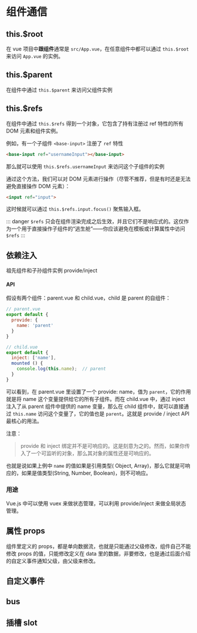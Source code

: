 # 组件通信

## this.$root

在 vue 项目中**跟组件**通常是 `src/App.vue`，在任意组件中都可以通过 `this.$root` 来访问 `App.vue` 的实例。


## this.$parent

在组件中通过 `this.$parent` 来访问父组件实例

## this.$refs

在组件中通过 `this.$refs` 得到一个对象，它包含了持有注册过 ref 特性的所有 DOM 元素和组件实例。

例如，有一个子组件 `<base-input>` 注册了 `ref` 特性

```html
<base-input ref="usernameInput"></base-input>
```

那么就可以使用 `this.$refs.usernameInput` 来访问这个子组件的实例

通过这个方法，我们可以对 DOM 元素进行操作（尽管不推荐，但是有时还是无法避免直接操作 DOM 元素）：

```html
<input ref="input">
```

这时候就可以通过 `this.$refs.input.focus()` 聚焦输入框。


::: danger
`$refs` 只会在组件渲染完成之后生效，并且它们不是响应式的。这仅作为一个用于直接操作子组件的“逃生舱”——你应该避免在模板或计算属性中访问 `$refs`
:::




## 依赖注入

祖先组件和子孙组件实例 provide/inject



#### API

假设有两个组件：parent.vue 和 child.vue，child 是 parent 的自组件：

```js
// parent.vue
export default {
  provide: {
    name: 'parent'
  }
}

// child.vue
export default {
  inject: ['name'],
  mounted () {
    console.log(this.name);  // parent
  }
}
```

可以看到，在 parent.vue 里设置了一个 provide: name，值为 `parent`，它的作用就是将 name 这个变量提供给它的所有子组件。而在 child.vue 中，通过 inject 注入了从 parent 组件中提供的 name 变量，那么在 child 组件中，就可以直接通过 `this.name` 访问这个变量了，它的值也是 `parent`。这就是 provide / inject API 最核心的用法。

注意：

> provide 和 inject 绑定并不是可响应的。这是刻意为之的。然而，如果你传入了一个可监听的对象，那么其对象的属性还是可响应的。

也就是说如果上例中 `name` 的值如果是引用类型( Object, Array)，那么它就是可响应的，如果是值类型(String, Number, Boolean)，则不可响应。

### 用途

Vue.js 中可以使用 vuex 来做状态管理，可以利用 provide/inject 来做全局状态管理。


## 属性 props
组件里定义的 props，都是单向数据流，也就是只能通过父级修改，组件自己不能修改 props 的值，只能修改定义在 data 里的数据，非要修改，也是通过后面介绍的自定义事件通知父级，由父级来修改。
## 自定义事件
## bus
## 插槽 slot
